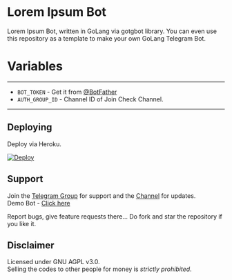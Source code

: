 # Lorem Ipsum Bot
Lorem Ipsum Bot, written in GoLang via gotgbot library.
You can even use this repository as a template to make your own GoLang Telegram Bot.

# Variables
 ---------------
 - `BOT_TOKEN` - Get it from [@BotFather](https://t.me/BotFather)
 - `AUTH_GROUP_ID` - Channel ID of Join Check Channel.
-----------------

## Deploying
Deploy via Heroku.
<p>
<a href="https://heroku.com/deploy?template=https://github.com/DivideProjects/LoremIpsumBot">
  <img src="https://www.herokucdn.com/deploy/button.svg" alt="Deploy">
</a>
 </p>

## Support   
Join the [Telegram Group](https://t.me/DivideProjectsDiscussion) for support and the [Channel](https://t.me/DivideProjects) for updates.   
Demo Bot - [Click here](https://t.me/DPLorenIpsumBot)

Report bugs, give feature requests there...
Do fork and star the repository if you like it.

## Disclaimer
Licensed under GNU AGPL v3.0.   
Selling the codes to other people for money is *strictly prohibited*.
